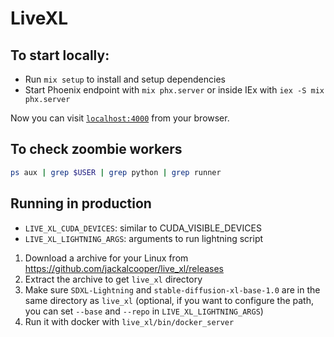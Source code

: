 # LiveXL

## To start locally:

  * Run `mix setup` to install and setup dependencies
  * Start Phoenix endpoint with `mix phx.server` or inside IEx with `iex -S mix phx.server`

Now you can visit [`localhost:4000`](http://localhost:4000) from your browser.


## To check zoombie workers

```bash
ps aux | grep $USER | grep python | grep runner
```

## Running in production

- `LIVE_XL_CUDA_DEVICES`: similar to CUDA_VISIBLE_DEVICES
- `LIVE_XL_LIGHTNING_ARGS`: arguments to run lightning script

1. Download a archive for your Linux from https://github.com/jackalcooper/live_xl/releases
2. Extract the archive to get `live_xl` directory
3. Make sure `SDXL-Lightning` and `stable-diffusion-xl-base-1.0` are in the same directory as `live_xl` (optional, if you want to configure the path, you can set `--base` and `--repo` in `LIVE_XL_LIGHTNING_ARGS`)
4. Run it with docker with `live_xl/bin/docker_server`

